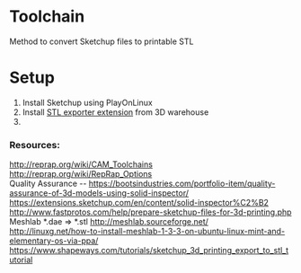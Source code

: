 Toolchain
=========

Method to convert Sketchup files to printable STL

# Setup
1. Install Sketchup using PlayOnLinux
2. Install [STL exporter extension][1] from 3D warehouse
3. 







### Resources:
http://reprap.org/wiki/CAM_Toolchains  
http://reprap.org/wiki/RepRap_Options  
Quality Assurance -- https://bootsindustries.com/portfolio-item/quality-assurance-of-3d-models-using-solid-inspector/   
https://extensions.sketchup.com/en/content/solid-inspector%C2%B2  
http://www.fastprotos.com/help/prepare-sketchup-files-for-3d-printing.php  
Meshlab *.dae => *.stl http://meshlab.sourceforge.net/  
http://linuxg.net/how-to-install-meshlab-1-3-3-on-ubuntu-linux-mint-and-elementary-os-via-ppa/    
https://www.shapeways.com/tutorials/sketchup_3d_printing_export_to_stl_tutorial

[1]: http://extensions.sketchup.com/en/content/sketchup-stl
